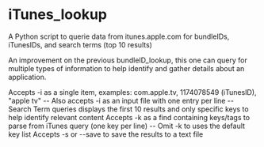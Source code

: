 # iTunes_lookup
A Python script to querie data from itunes.apple.com for bundleIDs, iTunesIDs, and search terms (top 10 results)

An improvement on the previous bundleID_lookup, this one can query for multiple types of information to help identify and gather details about an application.

Accepts -i as a single item, examples: com.apple.tv, 1174078549 (iTunesID), "apple tv"
-- Also accepts -i as an input file with one entry per line
-- Search Term queries displays the first 10 results and only specific keys to help identify relevant content
Accepts -k as a find containing keys/tags to parse from iTunes query (one key per line)
-- Omit -k to uses the default key list
Accepts -s or --save to save the results to a text file
